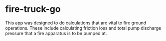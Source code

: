 # fire-truck-go
This app was designed to do calculations that are vital to fire ground operations. These include calculating friction loss and total pump discharge pressure that a fire apparatus is to be pumped at.
